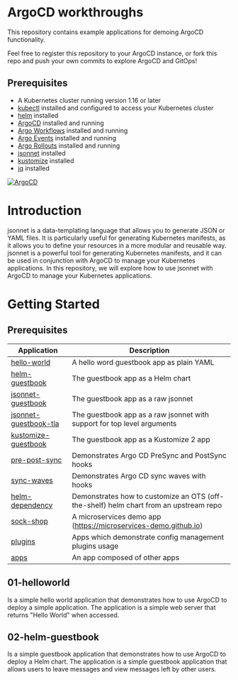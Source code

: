 # ArgoCD workthroughs

This repository contains example applications for demoing ArgoCD functionality. 

Feel free to register this repository to your ArgoCD instance, or fork this repo and push your own commits to explore ArgoCD and GitOps!

## Prerequisites
- A Kubernetes cluster running version 1.16 or later
- [kubectl](https://kubernetes.io/docs/tasks/tools/) installed and configured to access your Kubernetes cluster
- [helm](https://helm.sh/docs/intro/install/) installed
- [ArgoCD](https://argo-cd.readthedocs.io/en/stable/) installed and running
- [Argo Workflows](https://argoproj.github.io/argo-workflows/) installed and running
- [Argo Events](https://argoproj.github.io/argo-events/) installed and running
- [Argo Rollouts](https://argoproj.github.io/argo-rollouts/) installed and running
- [jsonnet](https://jsonnet.org/) installed
- [kustomize](https://kubernetes-sigs.github.io/kustomize/) installed
- [jq](https://stedolan.github.io/jq/) installed



[![ArgoCD](https://argo-cd.readthedocs.io/en/stable/assets/logo.png)](https://github.com/argoproj/argo-cd)


# Introduction

jsonnet is a data-templating language that allows you to generate JSON or YAML files. It is particularly useful for generating Kubernetes manifests, as it allows you to define your resources in a more modular and reusable way.
jsonnet is a powerful tool for generating Kubernetes manifests, and it can be used in conjunction with ArgoCD to manage your Kubernetes applications. In this repository, we will explore how to use jsonnet with ArgoCD to manage your Kubernetes applications.
# Getting Started
## Prerequisites


| Application | Description |
|-------------|-------------|
| [hello-world](01-helloworld/) | A hello word guestbook app as plain YAML |
| [helm-guestbook](02-helm-guestbook/) | The guestbook app as a Helm chart |
| [jsonnet-guestbook](jsonnet-guestbook/) | The guestbook app as a raw jsonnet |
| [jsonnet-guestbook-tla](jsonnet-guestbook-tla/) | The guestbook app as a raw jsonnet with support for top level arguments |
| [kustomize-guestbook](kustomize-guestbook/) | The guestbook app as a Kustomize 2 app |
| [pre-post-sync](pre-post-sync/) | Demonstrates Argo CD PreSync and PostSync hooks |
| [sync-waves](sync-waves/) | Demonstrates Argo CD sync waves with hooks |
| [helm-dependency](helm-dependency/) | Demonstrates how to customize an OTS (off-the-shelf) helm chart from an upstream repo |
| [sock-shop](sock-shop/) | A microservices demo app (https://microservices-demo.github.io) |
| [plugins](plugins/) | Apps which demonstrate config management plugins usage |
| [apps](apps/) | An app composed of other apps |


## 01-helloworld
Is a simple hello world application that demonstrates how to use ArgoCD to deploy a simple application. The application is a simple web server that returns "Hello World" when accessed.

## 02-helm-guestbook
Is a simple guestbook application that demonstrates how to use ArgoCD to deploy a Helm chart. The application is a simple guestbook application that allows users to leave messages and view messages left by other users.
